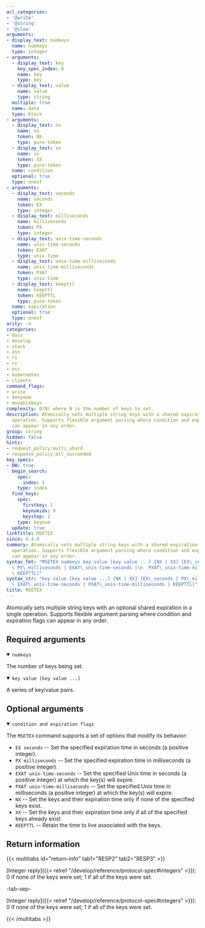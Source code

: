 ```yaml
---
acl_categories:
- '@write'
- '@string'
- '@slow'
arguments:
- display_text: numkeys
  name: numkeys
  type: integer
- arguments:
  - display_text: key
    key_spec_index: 0
    name: key
    type: key
  - display_text: value
    name: value
    type: string
  multiple: true
  name: data
  type: block
- arguments:
  - display_text: nx
    name: nx
    token: NX
    type: pure-token
  - display_text: xx
    name: xx
    token: XX
    type: pure-token
  name: condition
  optional: true
  type: oneof
- arguments:
  - display_text: seconds
    name: seconds
    token: EX
    type: integer
  - display_text: milliseconds
    name: milliseconds
    token: PX
    type: integer
  - display_text: unix-time-seconds
    name: unix-time-seconds
    token: EXAT
    type: unix-time
  - display_text: unix-time-milliseconds
    name: unix-time-milliseconds
    token: PXAT
    type: unix-time
  - display_text: keepttl
    name: keepttl
    token: KEEPTTL
    type: pure-token
  name: expiration
  optional: true
  type: oneof
arity: -4
categories:
- docs
- develop
- stack
- oss
- rs
- rc
- oss
- kubernetes
- clients
command_flags:
- write
- denyoom
- movablekeys
complexity: O(N) where N is the number of keys to set.
description: Atomically sets multiple string keys with a shared expiration in a single
  operation. Supports flexible argument parsing where condition and expiration flags
  can appear in any order.
group: string
hidden: false
hints:
- request_policy:multi_shard
- response_policy:all_succeeded
key_specs:
- OW: true
  begin_search:
    spec:
      index: 1
    type: index
  find_keys:
    spec:
      firstkey: 1
      keynumidx: 0
      keystep: 2
    type: keynum
  update: true
linkTitle: MSETEX
since: 8.4.0
summary: Atomically sets multiple string keys with a shared expiration in a single
  operation. Supports flexible argument parsing where condition and expiration flags
  can appear in any order.
syntax_fmt: "MSETEX numkeys key value [key value ...] [NX | XX] [EX\_seconds |\n \
  \ PX\_milliseconds | EXAT\_unix-time-seconds |\n  PXAT\_unix-time-milliseconds |\
  \ KEEPTTL]"
syntax_str: "key value [key value ...] [NX | XX] [EX\_seconds | PX\_milliseconds |\
  \ EXAT\_unix-time-seconds | PXAT\_unix-time-milliseconds | KEEPTTL]"
title: MSETEX
---
```

Atomically sets multiple string keys with an optional shared expiration in a single operation. Supports flexible argument parsing where condition and expiration flags can appear in any order.

## Required arguments

<details open><summary><code>numkeys</code></summary>

The number of keys being set.

</details>

<details open><summary><code>key value [key value ...]</code></summary>

A series of key/value pairs.

</details>

## Optional arguments

<details open><summary><code>condition and expiration flags</code></summary>

The `MSETEX` command supports a set of options that modify its behavior:

* `EX seconds` -- Set the specified expiration time in seconds (a positive integer).
* `PX milliseconds` -- Set the specified expiration time in milliseconds (a positive integer).
* `EXAT unix-time-seconds` -- Set the specified Unix time in seconds (a positive integer) at which the key(s) will expire.
* `PXAT unix-time-milliseconds` -- Set the specified Unix time in milliseconds (a positive integer) at which the key(s) will expire.
* `NX` -- Set the keys and their expiration time only if none of the specified keys exist.
* `XX` -- Set the keys and their expiration time only if all of the specified keys already exist.
* `KEEPTTL` -- Retain the time to live associated with the keys.

</details>

## Return information

{{< multitabs id="return-info"
    tab1="RESP2"
    tab2="RESP3" >}}

[Integer reply]({{< relref "/develop/reference/protocol-spec#integers" >}}): 0 if none of the keys were set; 1 if all of the keys were set.

-tab-sep-

[Integer reply]({{< relref "/develop/reference/protocol-spec#integers" >}}): 0 if none of the keys were set; 1 if all of the keys were set.

{{< /multitabs >}}

